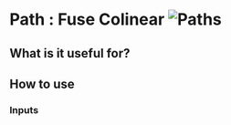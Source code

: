 # Path : Fuse Colinear ![Paths](https://img.shields.io/badge/Paths-955195)

## What is it useful for?

## How to use
### Inputs